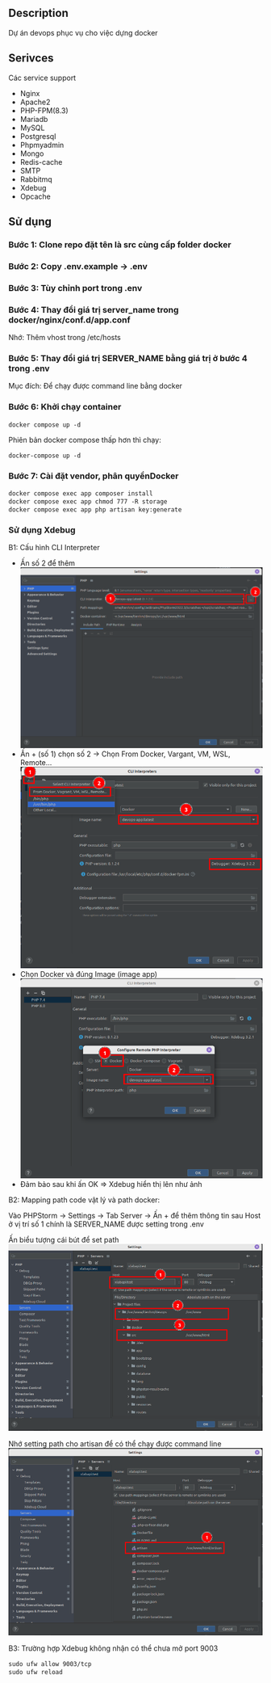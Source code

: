 ## Description

Dự án devops phục vụ cho việc dựng docker

## Serivces
Các service support
- Nginx
- Apache2
- PHP-FPM(8.3)
- Mariadb
- MySQL
- Postgresql
- Phpmyadmin
- Mongo
- Redis-cache
- SMTP
- Rabbitmq
- Xdebug
- Opcache

## Sử dụng

### Bước 1: Clone repo đặt tên là src cùng cấp folder docker

### Bước 2: Copy .env.example -> .env

### Bước 3: Tùy chỉnh port trong .env

### Bước 4: Thay đổi giá trị server_name trong docker/nginx/conf.d/app.conf
Nhớ: Thêm vhost trong /etc/hosts

### Bước 5: Thay đổi giá trị SERVER_NAME bằng giá trị ở bước 4 trong .env
Mục đích: Để chạy được command line bằng docker

### Bước 6: Khởi chạy container
```
docker compose up -d 
```
Phiên bản docker compose thấp hơn thì chạy:

```
docker-compose up -d 
```

### Bước 7: Cài đặt vendor, phân quyềnDocker
```
docker compose exec app composer install
docker compose exec app chmod 777 -R storage
docker compose exec app php artisan key:generate
```

### Sử dụng Xdebug
B1: Cấu hình CLI Interpreter
- Ấn số 2 để thêm
  ![xdebug-step1.png](docker%2Ftutorial%2Fxdebug-step1.png)
- Ấn + (số 1) chọn số 2 -> Chọn From Docker, Vargant, VM, WSL, Remote...
  ![xdebug-step2.png](docker%2Ftutorial%2Fxdebug-step2.png)
- Chọn Docker và đúng Image (image app)
  ![x-debug-step3.png](docker%2Ftutorial%2Fx-debug-step3.png)
- Đảm bảo sau khi ấn OK => Xdebug hiển thị lên như ảnh

B2: Mapping path code vật lý và path docker:

Vào PHPStorm -> Settings -> Tab Server -> Ấn + để thêm thông tin sau
Host ở vị trí số 1 chính là SERVER_NAME được setting trong .env

Ấn biểu tượng cái bút để set path
![xdebug-step4.png](docker%2Ftutorial%2Fxdebug-step4.png)

Nhớ setting path cho artisan để có thể chạy được command line
![xdebug-step5.png](docker%2Ftutorial%2Fxdebug-step5.png)

B3: Trường hợp Xdebug không nhận có thể chưa mở port 9003
```
sudo ufw allow 9003/tcp
sudo ufw reload
```
